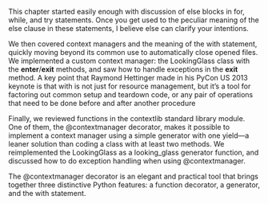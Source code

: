 This chapter started easily enough with discussion of else 
blocks in for, while, and try statements. Once you get used to
the peculiar meaning of the else clause in these statements, I
believe else can clarify your intentions.

We then covered context managers and the meaning of the with 
statement, quickly moving beyond its common use to 
automatically close opened files. We implemented a custom 
context manager: the LookingGlass class with the 
__enter__/__exit__ methods, and saw how to handle exceptions 
in the __exit__ method. A key point that Raymond Hettinger made
in his PyCon US 2013 keynote is that with is not just for 
resource management, but it’s a tool for factoring out common 
setup and teardown code, or any pair of operations that need to
be done before and after another procedure 

Finally, we reviewed functions in the contextlib standard 
library module. One of them, the @contextmanager decorator, 
makes it possible to implement a context manager using a simple
generator with one yield—a leaner solution than coding a class
with at least two methods. We reimplemented the LookingGlass as
a looking_glass generator function, and discussed how to do 
exception handling when using @contextmanager.

The @contextmanager decorator is an elegant and practical tool
that brings together three distinctive Python features: a 
function decorator, a generator, and the with statement.
